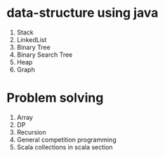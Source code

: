 # data-structure using java
  1. Stack 
  2. LinkedList 
  3. Binary Tree 
  4. Binary Search Tree
  5. Heap
  6. Graph

# Problem solving 
 
 1. Array 
 2. DP 
 3. Recursion 
 4. General competition programming 
 5. Scala collections in scala section
